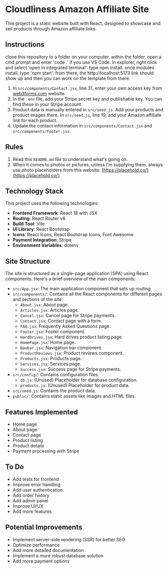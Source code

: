 # Cloudliness Amazon Affiliate Site

This project is a static website built with React, designed to showcase and sell products through Amazon affiliate links.

## Instructions

clone this repository to a folder on your computer. within the folder, open a cmd prompt and enter 'code .' if you use VS Code. in explorer, right click and select 'open in integrated terminal'. type npm install. once modules install, type 'npm start'. from there, the http://localhost:5173 link should show up and then you can work on the template from there.

1.  In `src/components/Contact.jsx`, line 31, enter your own access key from [web3forms.com](https://web3forms.com) website.
2.  In the `.env` file, add your Stripe secret key and publishable key. You can find these in your Stripe account.
3.  Product data is manually entered in `src/seed.js`. Add your products and product images there. In `src/seed.js`, line 19, add your Amazon affiliate link for each product.
4.  Update the contact information in `src/components/Contact.jsx` and `src/components/Footer.jsx`.

## Rules

1.  Read this `README.md` file to understand what's going on.
2.  When it comes to photos or pictures, unless I'm supplying them, always use photo placeholders from this website: [https://placehold.co/](https://placehold.co/)

## Technology Stack

This project uses the following technologies:

-   **Frontend Framework**: React 18 with JSX
-   **Routing**: React Router v6
-   **Build Tool**: Vite
-   **UI Library**: React Bootstrap
-   **Icons**: React Icons, React Bootstrap Icons, Font Awesome
-   **Payment Integration**: Stripe
-   **Environment Variables**: dotenv

## Site Structure

The site is structured as a single-page application (SPA) using React components. Here's a brief overview of the main components:

-   `src/App.jsx`: The main application component that sets up routing.
-   `src/components/`: Contains all the React components for different pages and sections of the site:
    -   `About.jsx`: About page.
    -   `Articles.jsx`: Articles page.
    -   `Cancel.jsx`: Cancel page for Stripe payments.
    -   `Contact.jsx`: Contact page with a form.
    -   `FAQ.jsx`: Frequently Asked Questions page.
    -   `Footer.jsx`: Footer component.
    -   `HardDrives.jsx`: Hard drives product listing page.
    -   `HomePage.jsx`: Home page.
    -   `Navbar.jsx`: Navigation bar component.
    -   `ProductReviews.jsx`: Product reviews component.
    -   `Products.jsx`: Products page.
    -   `Services.jsx`: Services page.
    -   `Success.jsx`: Success page for Stripe payments.
-   `src/config/`: Contains configuration files.
    -   `db.js`: (Unused) Placeholder for database configuration.
    -   `products.js`: (Unused) Placeholder for product data.
-   `src/seed.js`: Contains the product data.
-   `public/`: Contains static assets like images and HTML files.

## Features Implemented

-   Home page
-   About page
-   Contact page
-   Product listing
-   Product details
-   Payment processing with Stripe

## To Do

-   Add tests for frontend
-   Improve error handling
-   Add user authentication
-   Add order history
-   Add admin panel
-   Improve UI/UX
-   Add more features

## Potential Improvements

-   Implement server-side rendering (SSR) for better SEO
-   Optimize performance
-   Add more detailed documentation
-   Implement a more robust database solution
-   Add more payment options
